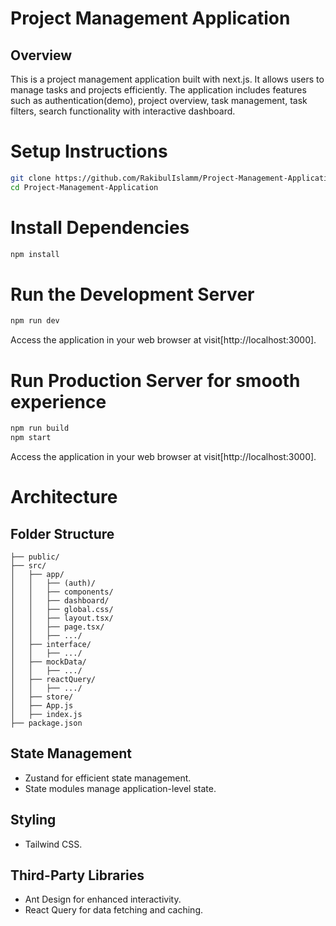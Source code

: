 # Project Management Application

## Overview

This is a project management application built with next.js. It allows users to manage tasks and projects efficiently. The application includes features such as authentication(demo), project overview, task management, task filters, search functionality with interactive dashboard.

# Setup Instructions

```bash
git clone https://github.com/RakibulIslamm/Project-Management-Application
cd Project-Management-Application
```

# Install Dependencies

```bash
npm install
```

# Run the Development Server

```bash
npm run dev
```

Access the application in your web browser at visit[http://localhost:3000].

# Run Production Server for smooth experience

```bash
npm run build
npm start
```

Access the application in your web browser at visit[http://localhost:3000].

# Architecture

## Folder Structure

```tree
├── public/
├── src/
│   ├── app/
│   │   ├── (auth)/
│   │   ├── components/
│   │   ├── dashboard/
│   │   ├── global.css/
│   │   ├── layout.tsx/
│   │   ├── page.tsx/
│   │   ├── .../
│   ├── interface/
│   │   ├── .../
│   ├── mockData/
│   │   ├── .../
│   ├── reactQuery/
│   │   ├── .../
│   ├── store/
│   ├── App.js
│   ├── index.js
├── package.json
```

## State Management

- Zustand for efficient state management.
- State modules manage application-level state.

## Styling

- Tailwind CSS.

## Third-Party Libraries

- Ant Design for enhanced interactivity.
- React Query for data fetching and caching.
